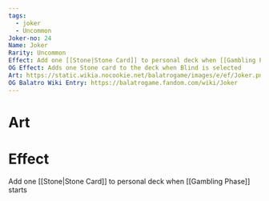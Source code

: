 ```yaml
---
tags:
  - joker
  - Uncommon
Joker-no: 24
Name: Joker
Rarity: Uncommon
Effect: Add one [[Stone|Stone Card]] to personal deck when [[Gambling Phase]] starts
OG Effect: Adds one Stone card to the deck when Blind is selected
Art: https://static.wikia.nocookie.net/balatrogame/images/e/ef/Joker.png/revision/latest?cb=20230925003651
OG Balatro Wiki Entry: https://balatrogame.fandom.com/wiki/Joker
---
```

# Art
# Effect
Add one [[Stone|Stone Card]] to personal deck when [[Gambling Phase]] starts